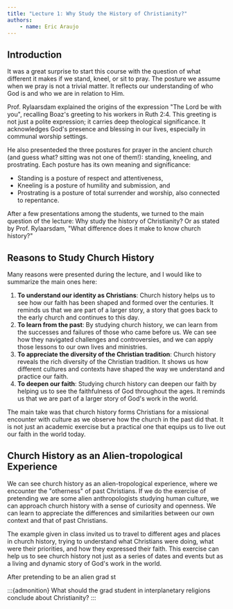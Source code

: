 ```yaml
---
title: "Lecture 1: Why Study the History of Christianity?"
authors:
    - name: Eric Araujo
---
```


## Introduction

It was a great surprise to start this course with the question of what different it makes if we stand, kneel, or sit to pray. The posture we assume when we pray is not a trivial matter. It reflects our understanding of who God is and who we are in relation to Him.

Prof. Rylaarsdam explained the origins of the expression "The Lord be with you", recalling Boaz's greeting to his workers in Ruth 2:4. This greeting is not just a polite expression; it carries deep theological significance. It acknowledges God's presence and blessing in our lives, especially in communal worship settings.

He also presenteded the three postures for prayer in the ancient church (and guess what? sitting was not one of them!): standing, kneeling, and prostrating. Each posture has its own meaning and significance:

- Standing is a posture of respect and attentiveness,
- Kneeling is a posture of humility and submission, and
- Prostrating is a posture of total surrender and worship, also connected to repentance.

After a few presentations among the students, we turned to the main question of the lecture: Why study the history of Christianity? Or as stated by Prof. Rylaarsdam, "What difference does it make to know church history?"

## Reasons to Study Church History

Many reasons were presented during the lecture, and I would like to summarize the main ones here:

1. **To understand our identity as Christians**: Church history helps us to see how our faith has been shaped and formed over the centuries. It reminds us that we are part of a larger story, a story that goes back to the early church and continues to this day.
2. **To learn from the past**: By studying church history, we can learn from the successes and failures of those who came before us. We can see how they navigated challenges and controversies, and we can apply those lessons to our own lives and ministries.
3. **To appreciate the diversity of the Christian tradition**: Church history reveals the rich diversity of the Christian tradition. It shows us how different cultures and contexts have shaped the way we understand and practice our faith.
4. **To deepen our faith**: Studying church history can deepen our faith by helping us to see the faithfulness of God throughout the ages. It reminds us that we are part of a larger story of God's work in the world.

The main take was that church history forms Christians for a missional encounter with culture as we observe how the church in the past did that. It is not just an academic exercise but a practical one that equips us to live out our faith in the world today.

## Church History as an Alien-tropological Experience

We can see church history as an alien-tropological experience, where we encounter the "otherness" of past Christians. If we do the exercise of pretending we are some alien anthropologists studying human culture, we can approach church history with a sense of curiosity and openness. We can learn to appreciate the differences and similarities between our own context and that of past Christians.

The example given in class invited us to travel to different ages and places in church history, trying to understand what Christians were doing, what were their priorities, and how they expressed their faith. This exercise can help us to see church history not just as a series of dates and events but as a living and dynamic story of God's work in the world.

After pretending to be an alien grad st

:::{admonition}
What should the grad student in interplanetary religions conclude about Christianity? 
:::


